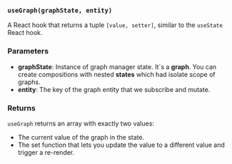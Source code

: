 ### `useGraph(graphState, entity)`

A React hook that returns a tuple `[value, setter]`, similar to the `useState` React hook.

### Parameters
- **graphState**: Instance of graph manager state. It`s a **graph**. You can create compositions with nested **states** which had isolate scope of graphs.
- **entity**: The key of the graph entity that we subscribe and mutate.

### Returns
`useGraph` returns an array with exactly two values:

- The current value of the graph in the state. 
- The set function that lets you update the value to a different value and trigger a re-render.
